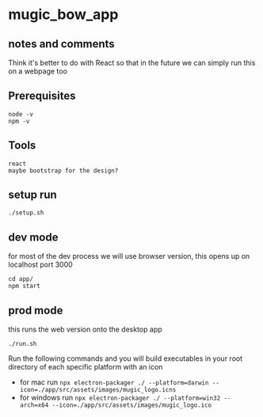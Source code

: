 # mugic_bow_app

## notes and comments
Think it's better to do with React so that in the future we can simply run this on a webpage too

## Prerequisites
```
node -v
npm -v
```

## Tools
```
react
maybe bootstrap for the design?
```

## setup run
```
./setup.sh
```

## dev mode
for most of the dev process we will use browser version, this opens up on localhost port 3000
```
cd app/
npm start
```

## prod mode
this runs the web version onto the desktop app
```
./run.sh
```

Run the following commands and you will build executables in your root directory of each specific platform with an icon

- for mac run `npx electron-packager ./ --platform=darwin --icon=./app/src/assets/images/mugic_logo.icns`
- for windows run `npx electron-packager ./ --platform=win32 --arch=x64 --icon=./app/src/assets/images/mugic_logo.ico`